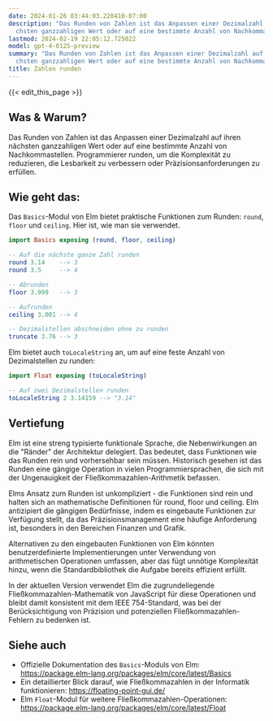 ```yaml
---
date: 2024-01-26 03:44:03.220410-07:00
description: "Das Runden von Zahlen ist das Anpassen einer Dezimalzahl auf ihren n\xE4\
  chsten ganzzahligen Wert oder auf eine bestimmte Anzahl von Nachkommastellen.\u2026"
lastmod: 2024-02-19 22:05:12.725022
model: gpt-4-0125-preview
summary: "Das Runden von Zahlen ist das Anpassen einer Dezimalzahl auf ihren n\xE4\
  chsten ganzzahligen Wert oder auf eine bestimmte Anzahl von Nachkommastellen.\u2026"
title: Zahlen runden
---
```


{{< edit_this_page >}}

## Was & Warum?

Das Runden von Zahlen ist das Anpassen einer Dezimalzahl auf ihren nächsten ganzzahligen Wert oder auf eine bestimmte Anzahl von Nachkommastellen. Programmierer runden, um die Komplexität zu reduzieren, die Lesbarkeit zu verbessern oder Präzisionsanforderungen zu erfüllen.

## Wie geht das:

Das `Basics`-Modul von Elm bietet praktische Funktionen zum Runden: `round`, `floor` und `ceiling`. Hier ist, wie man sie verwendet.

```elm
import Basics exposing (round, floor, ceiling)

-- Auf die nächste ganze Zahl runden
round 3.14    --> 3
round 3.5     --> 4

-- Abrunden
floor 3.999   --> 3

-- Aufrunden
ceiling 3.001 --> 4

-- Dezimalstellen abschneiden ohne zu runden
truncate 3.76 --> 3
```

Elm bietet auch `toLocaleString` an, um auf eine feste Anzahl von Dezimalstellen zu runden:

```elm
import Float exposing (toLocaleString)

-- Auf zwei Dezimalstellen runden
toLocaleString 2 3.14159 --> "3.14"
```

## Vertiefung

Elm ist eine streng typisierte funktionale Sprache, die Nebenwirkungen an die "Ränder" der Architektur delegiert. Das bedeutet, dass Funktionen wie das Runden rein und vorhersehbar sein müssen. Historisch gesehen ist das Runden eine gängige Operation in vielen Programmiersprachen, die sich mit der Ungenauigkeit der Fließkommazahlen-Arithmetik befassen.

Elms Ansatz zum Runden ist unkompliziert - die Funktionen sind rein und halten sich an mathematische Definitionen für round, floor und ceiling. Elm antizipiert die gängigen Bedürfnisse, indem es eingebaute Funktionen zur Verfügung stellt, da das Präzisionsmanagement eine häufige Anforderung ist, besonders in den Bereichen Finanzen und Grafik.

Alternativen zu den eingebauten Funktionen von Elm könnten benutzerdefinierte Implementierungen unter Verwendung von arithmetischen Operationen umfassen, aber das fügt unnötige Komplexität hinzu, wenn die Standardbibliothek die Aufgabe bereits effizient erfüllt.

In der aktuellen Version verwendet Elm die zugrundeliegende Fließkommazahlen-Mathematik von JavaScript für diese Operationen und bleibt damit konsistent mit dem IEEE 754-Standard, was bei der Berücksichtigung von Präzision und potenziellen Fließkommazahlen-Fehlern zu bedenken ist.

## Siehe auch

- Offizielle Dokumentation des `Basics`-Moduls von Elm: https://package.elm-lang.org/packages/elm/core/latest/Basics
- Ein detaillierter Blick darauf, wie Fließkommazahlen in der Informatik funktionieren: https://floating-point-gui.de/
- Elm `Float`-Modul für weitere Fließkommazahlen-Operationen: https://package.elm-lang.org/packages/elm/core/latest/Float
